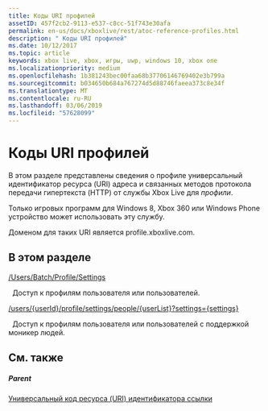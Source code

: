 ```yaml
---
title: Коды URI профилей
assetID: 457f2cb2-9113-e537-c8cc-51f743e30afa
permalink: en-us/docs/xboxlive/rest/atoc-reference-profiles.html
description: " Коды URI профилей"
ms.date: 10/12/2017
ms.topic: article
keywords: xbox live, xbox, игры, uwp, windows 10, xbox one
ms.localizationpriority: medium
ms.openlocfilehash: 1b381243bec00faa68b37706146769402e3b799a
ms.sourcegitcommit: b034650b684a767274d5d88746faeea373c8e34f
ms.translationtype: MT
ms.contentlocale: ru-RU
ms.lasthandoff: 03/06/2019
ms.locfileid: "57628099"
---
```

# <a name="profiles-uris"></a>Коды URI профилей
 
В этом разделе представлены сведения о профиле универсальный идентификатор ресурса (URI) адреса и связанных методов протокола передачи гипертекста (HTTP) от службы Xbox Live для *профили*.
 
Только игровых программ для Windows 8, Xbox 360 или Windows Phone устройство может использовать эту службу.
 
Доменом для таких URI является profile.xboxlive.com.
 
<a id="ID4EPB"></a>

 
## <a name="in-this-section"></a>В этом разделе

[/Users/Batch/Profile/Settings](uri-usersbatchprofilesettings.md)

&nbsp;&nbsp;Доступ к профилям пользователя или пользователей.

[/users/{userId}/profile/settings/people/{userList}?settings={settings}](uri-usersuseridprofilesettingspeopleuserlist.md)

&nbsp;&nbsp;Доступ к профилям пользователя или пользователей с поддержкой моникер людей.
 
<a id="ID4EYB"></a>

 
## <a name="see-also"></a>См. также
 
<a id="ID4E1B"></a>

 
##### <a name="parent"></a>Parent 

[Универсальный код ресурса (URI) идентификатора ссылки](../atoc-xboxlivews-reference-uris.md)

   